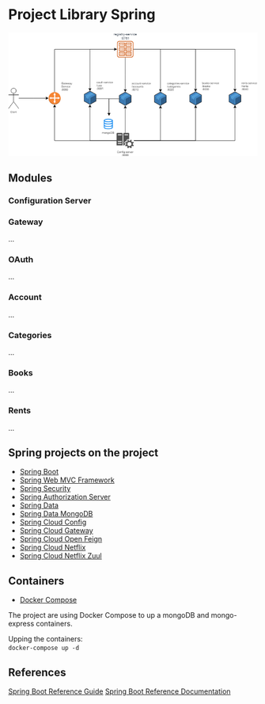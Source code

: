 # Project Library Spring

![Project Library Diagran](https://raw.githubusercontent.com/ythalorossy/project-library-spring/master/Library-Project-Spring-Diagram.png)


## Modules

### Configuration Server

### Gateway 
...
### OAuth
...
### Account
...
### Categories
...
### Books
...
### Rents
...

## Spring projects on the project
- [Spring Boot](https://spring.io/projects/spring-boot)
- [Spring Web MVC Framework](https://docs.spring.io/spring-boot/docs/2.1.5.RELEASE/reference/htmlsingle/#boot-features-spring-mvc)
- [Spring Security](https://spring.io/projects/spring-security)
- [Spring Authorization Server](https://docs.spring.io/spring-authorization-server/reference/getting-started.html)
- [Spring Data](https://spring.io/projects/spring-data)
- [Spring Data MongoDB](https://spring.io/projects/spring-data-mongodb)
- [Spring Cloud Config](https://cloud.spring.io/spring-cloud-config)
- [Spring Cloud Gateway](https://spring.io/projects/spring-cloud-gateway)
- [Spring Cloud Open Feign](https://spring.io/projects/spring-cloud-openfeign)
- [Spring Cloud Netflix](https://spring.io/projects/spring-cloud-netflix)
- [Spring Cloud Netflix Zuul](https://cloud.spring.io/spring-cloud-netflix/multi/multi__router_and_filter_zuul.html)

## Containers
- [Docker Compose](https://docs.docker.com/compose/)

The project are using Docker Compose to up a mongoDB and mongo-express containers.

Upping the containers:  
`docker-compose up -d`

## References
[Spring Boot Reference Guide](https://docs.spring.io/spring-boot/docs/2.1.5.RELEASE/reference/htmlsingle/)
[Spring Boot Reference Documentation](https://docs.spring.io/spring-boot/docs/2.2.x/reference/html/)
